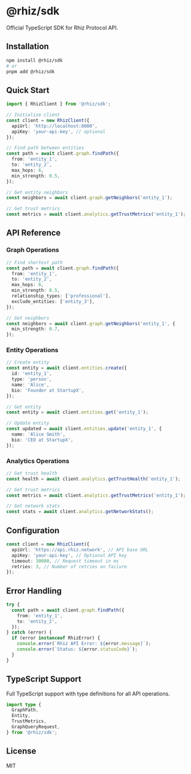 # @rhiz/sdk

Official TypeScript SDK for Rhiz Protocol API.

## Installation

```bash
npm install @rhiz/sdk
# or
pnpm add @rhiz/sdk
```

## Quick Start

```typescript
import { RhizClient } from '@rhiz/sdk';

// Initialize client
const client = new RhizClient({
  apiUrl: 'http://localhost:8000',
  apiKey: 'your-api-key', // optional
});

// Find path between entities
const path = await client.graph.findPath({
  from: 'entity_1',
  to: 'entity_2',
  max_hops: 6,
  min_strength: 0.5,
});

// Get entity neighbors
const neighbors = await client.graph.getNeighbors('entity_1');

// Get trust metrics
const metrics = await client.analytics.getTrustMetrics('entity_1');
```

## API Reference

### Graph Operations

```typescript
// Find shortest path
const path = await client.graph.findPath({
  from: 'entity_1',
  to: 'entity_2',
  max_hops: 6,
  min_strength: 0.5,
  relationship_types: ['professional'],
  exclude_entities: ['entity_3'],
});

// Get neighbors
const neighbors = await client.graph.getNeighbors('entity_1', {
  min_strength: 0.7,
});
```

### Entity Operations

```typescript
// Create entity
const entity = await client.entities.create({
  id: 'entity_1',
  type: 'person',
  name: 'Alice',
  bio: 'Founder at StartupX',
});

// Get entity
const entity = await client.entities.get('entity_1');

// Update entity
const updated = await client.entities.update('entity_1', {
  name: 'Alice Smith',
  bio: 'CEO at StartupX',
});
```

### Analytics Operations

```typescript
// Get trust health
const health = await client.analytics.getTrustHealth('entity_1');

// Get trust metrics
const metrics = await client.analytics.getTrustMetrics('entity_1');

// Get network stats
const stats = await client.analytics.getNetworkStats();
```

## Configuration

```typescript
const client = new RhizClient({
  apiUrl: 'https://api.rhiz.network', // API base URL
  apiKey: 'your-api-key', // Optional API key
  timeout: 30000, // Request timeout in ms
  retries: 3, // Number of retries on failure
});
```

## Error Handling

```typescript
try {
  const path = await client.graph.findPath({
    from: 'entity_1',
    to: 'entity_2',
  });
} catch (error) {
  if (error instanceof RhizError) {
    console.error(`Rhiz API Error: ${error.message}`);
    console.error(`Status: ${error.statusCode}`);
  }
}
```

## TypeScript Support

Full TypeScript support with type definitions for all API operations.

```typescript
import type {
  GraphPath,
  Entity,
  TrustMetrics,
  GraphQueryRequest,
} from '@rhiz/sdk';
```

## License

MIT

